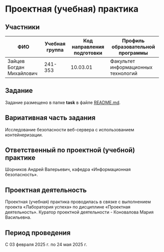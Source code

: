 # Проектная (учебная) практика

## Участники

| ФИО | Учебная группа | Код направления подготовки | Профиль образовательной программы |
|-|-|-|-|
| Зайцев Богдан Михайлович | 241-353 | 10.03.01 | Факультет информационных технологий |

## Задание

Задание размещено в папке **task** в файле [README.md](task/README.md).

## Вариативная часть задания

Исследование безопасности веб-сервера с использованием контейнеризации.

## Ответственный по проектной (учебной) практике

Шорников Андрей Валерьевич, кафедра «Информационная безопасность».

## Проектная деятельность

Проектная (учебная) практика проводилась в связке с выполнением проекта «Лаборатория успеха» по дисциплине «Проектная деятельность». Куратор проектной деятельности - Коновалова Мария Васильевна.


## Период проведения

С 03 февраля 2025 г. по 24 мая 2025 г.
